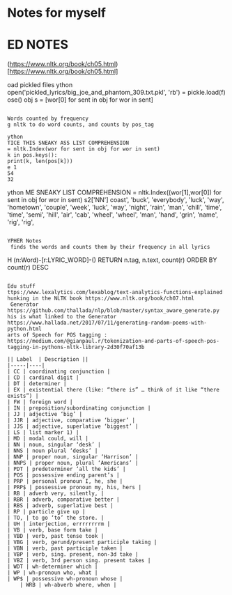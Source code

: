 # Notes for myself

# ED NOTES
(https://www.nltk.org/book/ch05.html)[https://www.nltk.org/book/ch05.html]

oad pickled files
ython
open('pickled_lyrics/big_joe_and_phantom_309.txt.pkl', 'rb')
= pickle.load(f)
ose()
obj
s = [wor[0] for sent in obj for wor in sent]
```

Words counted by frequency
g nltk to do word counts, and counts by pos_tag

ython
TICE THIS SNEAKY ASS LIST COMPREHENSION
= nltk.Index(wor for sent in obj for wor in sent)
k in pos.keys():
print(k, len(pos[k]))
e 1
54
32
```


ython
ME SNEAKY LIST COMPREHENSION
 = nltk.Index((wor[1],wor[0]) for sent in obj for wor in sent)
s2['NN']
coast', 'buck', 'everybody', 'luck', 'way', 'hometown', 'couple', 'week', 'luck', 'way', 'night', 'rain', 'man', 'chill', 'time', 'time', 'semi', 'hill', 'air', 'cab', 'wheel', 'wheel', 'man', 'hand', 'grin', 'name', 'rig', 'rig',
```

YPHER Notes
 finds the words and counts them by their frequency in all lyrics

```
H (n:Word)-[r:LYRIC_WORD]-() RETURN n.tag, n.text, count(r) ORDER BY count(r) DESC
```

Edu stuff
ttps://www.lexalytics.com/lexablog/text-analytics-functions-explained
hunking in the NLTK book https://www.nltk.org/book/ch07.html
 Generator https://github.com/thallada/nlp/blob/master/syntax_aware_generate.py
his is what linked to the Generator https://www.hallada.net/2017/07/11/generating-random-poems-with-python.html
arts of Speech for POS tagging : https://medium.com/@gianpaul.r/tokenization-and-parts-of-speech-pos-tagging-in-pythons-nltk-library-2d30f70af13b

|| Label  | Description || 
|-----|----| 
| CC | coordinating conjunction |
| CD | cardinal digit |
| DT | determiner |
| EX | existential there (like: “there is” … think of it like “there exists”) |
| FW | foreign word |
| IN | preposition/subordinating conjunction |
| JJ | adjective ‘big’ |
| JJR | adjective, comparative ‘bigger’ |
| JJS | adjective, superlative ‘biggest’ |
| LS | list marker 1) |
| MD | modal could, will |
| NN | noun, singular ‘desk’ |
| NNS | noun plural ‘desks’ |
| NNP | proper noun, singular ‘Harrison’ |
| NNPS | proper noun, plural ‘Americans’ |
| PDT | predeterminer ‘all the kids’ |
| POS | possessive ending parent’s |
| PRP | personal pronoun I, he, she |
| PRP$ | possessive pronoun my, his, hers |
| RB | adverb very, silently, |
| RBR | adverb, comparative better |
| RBS | adverb, superlative best |
| RP | particle give up |
| TO, | to go ‘to’ the store. |
| UH | interjection, errrrrrrrm |
| VB | verb, base form take |
| VBD | verb, past tense took |
| VBG | verb, gerund/present participle taking |
| VBN | verb, past participle taken |
| VBP | verb, sing. present, non-3d take |
| VBZ | verb, 3rd person sing. present takes |
| WDT | wh-determiner which |
| WP | wh-pronoun who, what |
| WP$ | possessive wh-pronoun whose |
    | WRB | wh-abverb where, when |
